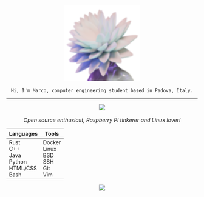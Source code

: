 <div align="center">
  
  
  <img src="https://github.com/MarvinTheMoodLifter/marvinthemoodlifter/blob/main/flower-light.svg"/>
  
    Hi, I'm Marco, computer engineering student based in Padova, Italy.
</div>

---


<div align="center">

<img src="https://i.giphy.com/media/v1.Y2lkPTc5MGI3NjExazkweWljeGpyN2dta3lmamVxcHkzZTFwdWhlMTU3b244M2F6MWlybiZlcD12MV9pbnRlcm5hbF9naWZfYnlfaWQmY3Q9cw/SsCYf6DRFJrOpP0IoM/giphy.gif" width="100"/>

*Open source enthusiast, Raspberry Pi tinkerer and Linux lover!*
  
  | Languages | Tools  |
  |-----------|--------|
  | Rust<br>C++<br>Java<br>Python<br>HTML/CSS<br>Bash | Docker<br>Linux<br>BSD<br>SSH<br>Git<br>Vim |

  
<img src="https://i.giphy.com/media/v1.Y2lkPTc5MGI3NjExeHl3NG1vaDBibDlkeGphNHR6djlyeHJyc2xmaHQ3N3FxNGdiZ3h0biZlcD12MV9pbnRlcm5hbF9naWZfYnlfaWQmY3Q9cw/qlDjRipF0GwezDW2sV/giphy.gif" width="180"/>

</div>
